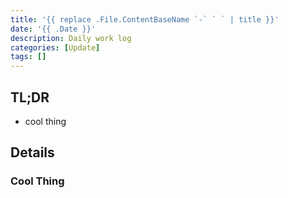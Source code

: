 ```yaml
---
title: '{{ replace .File.ContentBaseName `-` ` ` | title }}'
date: '{{ .Date }}'
description: Daily work log
categories: [Update]
tags: []
---
```


## TL;DR

- cool thing

## Details

### Cool Thing